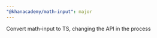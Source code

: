 ```yaml
---
"@khanacademy/math-input": major
---
```


Convert math-input to TS, changing the API in the process
